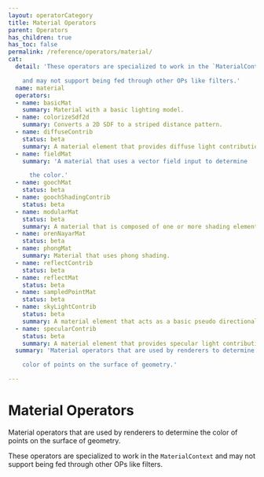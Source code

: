 ```yaml
---
layout: operatorCategory
title: Material Operators
parent: Operators
has_children: true
has_toc: false
permalink: /reference/operators/material/
cat:
  detail: 'These operators are specialized to work in the `MaterialContext`

    and may not support being fed through other OPs like filters.'
  name: material
  operators:
  - name: basicMat
    summary: Material with a basic lighting model.
  - name: colorizeSdf2d
    summary: Converts a 2D SDF to a striped distance pattern.
  - name: diffuseContrib
    status: beta
    summary: A material element that provides diffuse light contribution.
  - name: fieldMat
    summary: 'A material that uses a vector field input to determine

      the color.'
  - name: goochMat
    status: beta
  - name: goochShadingContrib
    status: beta
  - name: modularMat
    status: beta
    summary: A material that is composed of one or more shading elements.
  - name: orenNayarMat
    status: beta
  - name: phongMat
    summary: Material that uses phong shading.
  - name: reflectContrib
    status: beta
  - name: reflectMat
    status: beta
  - name: sampledPointMat
    status: beta
  - name: skyLightContrib
    status: beta
    summary: A material element that acts as a basic pseudo directional light.
  - name: specularContrib
    status: beta
    summary: A material element that provides specular light contribution.
  summary: 'Material operators that are used by renderers to determine the

    color of points on the surface of geometry.'

---
```


# Material Operators

Material operators that are used by renderers to determine the
color of points on the surface of geometry.

These operators are specialized to work in the `MaterialContext`
and may not support being fed through other OPs like filters.
